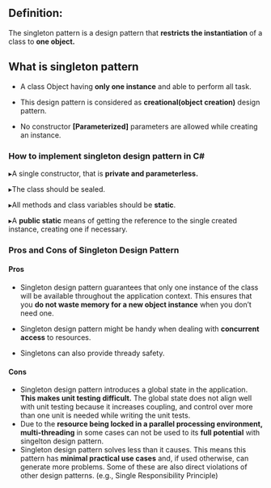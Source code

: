 ## Definition: 
The singleton pattern is a design pattern that **restricts the instantiation** of a class to **one object.**

## What is singleton pattern

- A class Object having **only one instance** and able to perform all task.

- This design pattern is considered as **creational(object creation)** design pattern.

- No constructor **[Parameterized]** parameters are allowed while creating an instance.


### How to implement singleton design pattern in C#

▸A single constructor, that is **private and parameterless.**

▸The class should be sealed.


▸All methods and class variables should be **static**.

▸A **public static** means of getting the reference to the single created instance, creating one if necessary.

### Pros and Cons of Singleton Design Pattern
#### Pros
- Singleton design pattern guarantees that only one instance of the class will be available throughout the application context. This ensures that you **do not waste memory for a new object instance** when you don’t need one.

- Singleton design pattern might be handy when dealing with **concurrent access** to resources. 
- Singletons can also provide thready safety.

#### Cons
- Singleton design pattern introduces a global state in the application. **This makes unit testing difficult.** The global state does not align well with unit testing because it increases coupling, and control over more than one unit is needed while writing the unit tests.
- Due to the **resource being locked in a parallel processing environment, multi-threading** in some cases can not be used to its **full potential** with singelton design pattern.
- Singleton design pattern solves less than it causes. This means this pattern has **minimal practical use cases** and, if used otherwise, can generate more problems. Some of these are also direct violations of other design patterns. (e.g., Single Responsibility Principle)
